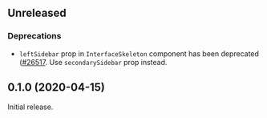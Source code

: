 <!-- Learn how to maintain this file at https://github.com/WordPress/gutenberg/tree/master/packages#maintaining-changelogs. -->

## Unreleased

### Deprecations

-   `leftSidebar` prop in `InterfaceSkeleton` component has been deprecated ([#26517](https://github.com/WordPress/gutenberg/pull/26517). Use `secondarySidebar` prop instead.

## 0.1.0 (2020-04-15)

Initial release.
